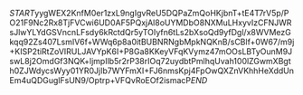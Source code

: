 $START$yygWEX2KnfM0er1zxL9ngIgvReU5DQPaZmQoHKjbnT+tE4T7rV5p/PO21F9Nc2Rx8TjFVCwi6UD0AF5PQxjAl8oUYMDbO8NXMuLHxyvIzCFNJWRsJlwYLYdGSVncnLFsdy6kRctdQr5yTOIyfn6tLs2bXsoQd9yfDgl/x8WVMezGkqq92Zs407LsmIV6f+WWq6p8a0itBUBNRNgbMpkNQKnB/sCBlf+0W67/m9j+KISP2tiRtZoVIRULJAVYpK6I+P8Ga8KKeyVFqKVymz47mOOsLBTyOunM9JswL8j2OmdGf3NQK+ljmpIlb5r2rP38rIOq72uydbtPmlhqUvah100lZGwmXBgth0ZJWdycsWyy01YR0JjIb7WYFmXI+FJ6nmsKpj4FpOwQXZnVKhhHeXddUnEm4uQDGuglFsUN9/Optrp+VFQvRoEOf2ismacP$END$